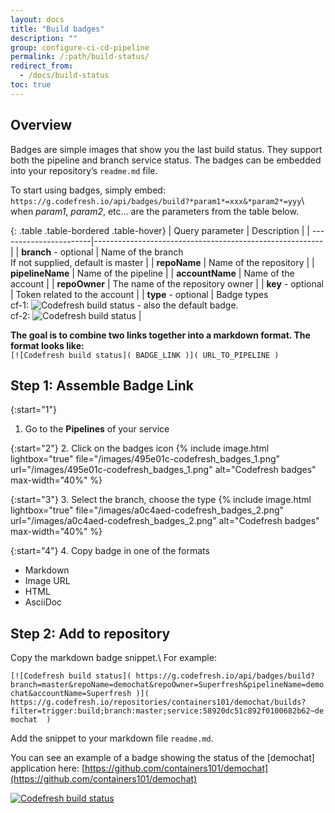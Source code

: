 ```yaml
---
layout: docs
title: "Build badges"
description: ""
group: configure-ci-cd-pipeline
permalink: /:path/build-status/
redirect_from:
  - /docs/build-status
toc: true
---
```

## Overview

Badges are simple images that show you the last build status. They support both the pipeline and branch service status.
The badges can be embedded into your repository’s `readme.md` file.

To start using badges, simply embed: 
`https://g.codefresh.io/api/badges/build?*param1*=xxx&*param2*=yyy`\\
when *param1*, *param2*, etc... are the parameters from the table below.

{: .table .table-bordered .table-hover}
| Query parameter        | Description                                              |
| -----------------------|--------------------------------------------------------- |
| **branch** - optional  | Name of the branch<br/>If not supplied, default is master   |
| **repoName**           | Name of the repository                                   |
| **pipelineName**       | Name of the pipeline                                     |
| **accountName**        | Name of the account                                      |
| **repoOwner**          | The name of the repository owner                         |
| **key** - optional     | Token related to the account                             |
| **type** - optional    | Badge types<br/>cf-1: ![Codefresh build status]( http://g.codefresh.io/api/badges/build/template/urls/cf-1) - also the default badge.<br/>cf-2: ![Codefresh build status]( http://g.codefresh.io/api/badges/build/template/urls/cf-2)   |

**The goal is to combine two links together into a markdown format. The format looks like:**  
`[![Codefresh build status]( BADGE_LINK )]( URL_TO_PIPELINE )`

## Step 1: Assemble Badge Link

{:start="1"}
1. Go to the **Pipelines** of your service

{:start="2"}
2. Click on the badges icon
{% include image.html lightbox="true" file="/images/495e01c-codefresh_badges_1.png" url="/images/495e01c-codefresh_badges_1.png" alt="Codefresh badges" max-width="40%" %}

{:start="3"}
3. Select the branch, choose the type
{% include image.html lightbox="true" file="/images/a0c4aed-codefresh_badges_2.png" url="/images/a0c4aed-codefresh_badges_2.png" alt="Codefresh badges" max-width="40%" %}

{:start="4"}
4. Copy badge in one of the formats
  - Markdown
  - Image URL
  - HTML
  - AsciiDoc
  
## Step 2: Add to repository
Copy the markdown badge snippet.\\
For example:

`[![Codefresh build status]( https://g.codefresh.io/api/badges/build?branch=master&repoName=demochat&repoOwner=Superfresh&pipelineName=demochat&accountName=Superfresh )]( https://g.codefresh.io/repositories/containers101/demochat/builds?filter=trigger:build;branch:master;service:58920dc51c892f0100682b62~demochat  )`

Add the snippet to your markdown file `readme.md`.

You can see an example of a badge showing the status of the [demochat] application here: [https://github.com/containers101/demochat](https://github.com/containers101/demochat)

[![Codefresh build status]( https://g-staging.codefresh.io/api/badges/build?branch=master&repoName=demochat&repoOwner=containers101&pipelineName=demochat&accountName=verchol )]( https://g.codefresh.io/repositories/containers101/demochat/builds?filter=trigger:build )
